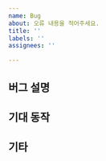 ```yaml
---
name: Bug
about: 오류 내용을 적어주세요.
title: ''
labels: ''
assignees: ''

---
```


## 버그 설명

## 기대 동작

## 기타
